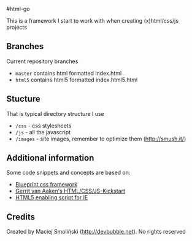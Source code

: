 #html-go

This is a framework I start to work with when creating (x)html/css/js projects

## Branches

Current repository branches

* `master` contains html formatted index.html
* `html5` contains html5 formatted index.html5.html

## Stucture

That is typical directory structure I use

* `/css` - css stylesheets
* `/js` - all the javascript
* `/images` - site images, remember to optimize them (http://smush.it/)

## Additional information

Some code snippets and concepts are based on:

* [Blueprint css framework](http://blueprintcss.org) 
* [Gerrit van Aaken's HTML/CSS/JS-Kickstart](http://praegnanz.de/weblog/htmlcssjs-kickstart)
* [HTML5 enabling script for IE](http://remysharp.com/2009/01/07/html5-enabling-script/)

## Credits

Created by Maciej Smoliński (http://devbubble.net). No rights reserved